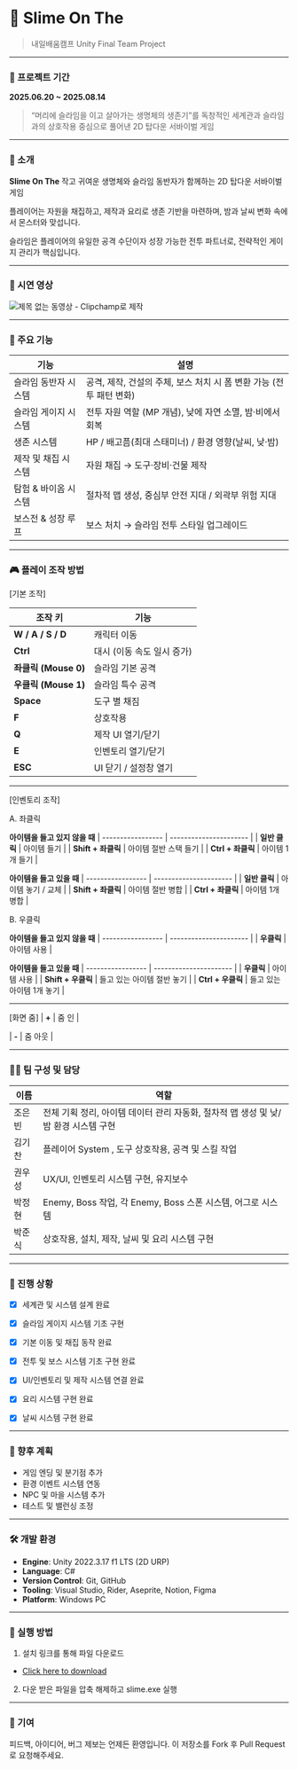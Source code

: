 # 🐢 Slime On The
> 내일배움캠프 Unity Final Team Project

---
### 📆 프로젝트 기간  
**2025.06.20 ~ 2025.08.14**

> “머리에 슬라임을 이고 살아가는 생명체의 생존기”를 독창적인 세계관과
슬라임과의 상호작용 중심으로 풀어낸 2D 탑다운 서바이벌 게임

---

### 📖 소개

**Slime On The**
작고 귀여운 생명체와 슬라임 동반자가 함께하는 2D 탑다운 서바이벌 게임

플레이어는 자원을 채집하고, 제작과 요리로 생존 기반을 마련하며,
밤과 날씨 변화 속에서 몬스터와 맞섭니다.

슬라임은 플레이어의 유일한 공격 수단이자 성장 가능한 전투 파트너로, 
전략적인 게이지 관리가 핵심입니다.



---
### 🎥 시연 영상
![제목 없는 동영상 - Clipchamp로 제작](https://github.com/user-attachments/assets/d910b2ea-2e27-4433-84f5-2a3c38236215)

---
### 🧩 주요 기능

| 기능 | 설명 |
|------|------|
| 슬라임 동반자 시스템 | 공격, 제작, 건설의 주체, 보스 처치 시 폼 변환 가능 (전투 패턴 변화) |
| 슬라임 게이지 시스템 | 전투 자원 역할 (MP 개념), 낮에 자연 소멸, 밤·비에서 회복 |
| 생존 시스템 | HP / 배고픔(최대 스태미너) / 환경 영향(날씨, 낮·밤) |
| 제작 및 채집 시스템 | 자원 채집 → 도구·장비·건물 제작 |
| 탐험 & 바이옴 시스템 | 절차적 맵 생성, 중심부 안전 지대 / 외곽부 위험 지대 |
| 보스전 & 성장 루프 | 보스 처치 → 슬라임 전투 스타일 업그레이드 |

---

### 🎮 플레이 조작 방법
[기본 조작]

| 조작 키              | 기능                     |
| ----------------- | ---------------------- |
| **W / A / S / D** | 캐릭터 이동                 |
| **Ctrl**          | 대시 (이동 속도 일시 증가)       |
| **좌클릭 (Mouse 0)** | 슬라임 기본 공격              |
| **우클릭 (Mouse 1)** | 슬라임 특수 공격              |
| **Space**         | 도구 별 채짐             |
| **F**             | 상호작용                  |
| **Q**             | 제작 UI 열기/닫기               |
| **E**             | 인벤토리 열기/닫기                |
| **ESC**           | UI 닫기 / 설정창 열기          |

--------------------------

[인벤토리 조작]

 A. 좌클릭
  
**아이템을 들고 있지 않을 때**
| ----------------- | ---------------------- |
|    **일반 클릭**           | 아이템 들기 |
|    **Shift + 좌클릭**      | 아이템 절반 스택 들기 |
|    **Ctrl  + 좌클릭**      | 아이템 1개 들기 |

  
**아이템을 들고 있을 때**
| ----------------- | ---------------------- |
|    **일반 클릭**           | 아이템 놓기 / 교체 |
|    **Shift + 좌클릭**      | 아이템 절반 병합 |
|    **Ctrl  + 좌클릭**      | 아이템 1개 병합 |

 B. 우클릭
  
**아이템을 들고 있지 않을 때**
| ----------------- | ---------------------- |
|    **우클릭**              | 아이템 사용 |

  
**아이템을 들고 있을 때**
| ----------------- | ---------------------- |
|    **우클릭**             | 아이템 사용 |
|    **Shift + 우클릭**      | 들고 있는 아이템 절반 놓기 |
|    **Ctrl  + 우클릭**      | 들고 있는 아이템 1개 놓기 |

--------------------------

[화면 줌]
|  **+**        | 줌 인 |
  
|  **-** 	      | 줌 아웃 |


---

### 🧑‍💻 팀 구성 및 담당
| 이름  | 역할                                  |
| --- | ----------------------------------- |
| 조은빈 | 전체 기획 정리, 아이템 데이터 관리 자동화, 절차적 맵 생성 및 낮/밤 환경 시스템 구현 |
| 김기찬 | 플레이어 System , 도구 상호작용, 공격 및 스킬 작업    |
| 권우성 | UX/UI, 인벤토리 시스템 구현, 유지보수             |
| 박정현 | Enemy, Boss 작업, 각 Enemy, Boss 스폰 시스템, 어그로 시스템    |
| 박준식 | 상호작용, 설치, 제작, 날씨 및 요리 시스템 구현  |


---

### 🚧 진행 상황
- [x] 세계관 및 시스템 설계 완료
- [x] 슬라임 게이지 시스템 기초 구현
- [x] 기본 이동 및 채집 동작 완료
- [x] 전투 및 보스 시스템 기초 구현 완료
- [x] UI/인벤토리 및 제작 시스템 연결 완료
- [x] 요리 시스템 구현 완료
- [x] 날씨 시스템 구현 완료


---

### 📌 향후 계획
- 게임 엔딩 및 분기점 추가
- 환경 이벤트 시스템 연동
- NPC 및 마을 시스템 추가
- 테스트 및 밸런싱 조정

---

### 🛠 개발 환경

- **Engine**: Unity 2022.3.17 f1 LTS (2D URP)
- **Language**: C#
- **Version Control**: Git, GitHub
- **Tooling**: Visual Studio, Rider, Aseprite, Notion, Figma
- **Platform**: Windows PC

---

### 🧪 실행 방법

1. 설치 링크를 통해 파일 다운로드
- [Click here to download](https://drive.google.com/file/d/15dozXeBaaJv-m4VEeWyNjmqKjHIsfpj_/view)
2. 다운 받은 파일을 압축 해제하고 slime.exe 실행

---

### 🙌 기여
피드백, 아이디어, 버그 제보는 언제든 환영입니다.
이 저장소를 Fork 후 Pull Request로 요청해주세요.
